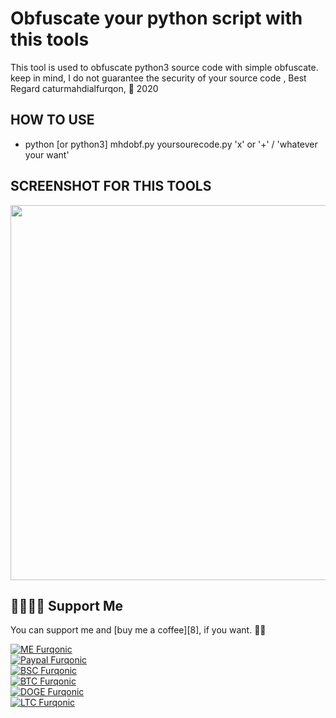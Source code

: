 # Obfuscate your python script with this tools

This tool is used to obfuscate python3 source code with simple obfuscate. keep in mind, I do not guarantee the security of your source code , Best Regard caturmahdialfurqon, 🔔 2020


## HOW TO USE

- python [or python3] mhdobf.py yoursourecode.py 'x' or '+' / 'whatever your want'


## SCREENSHOT FOR THIS TOOLS

<img src="/IMG/mhdobf.png" width=600> 


## 🤜🏻🤛🏻 Support Me

You can support me and [buy me a coffee][8], if you want. 🙏🏻

[![ME Furqonic](https://img.shields.io/badge/SUPPORT-ME-succsess.svg?style=flat)](Support)
<br>
[![Paypal Furqonic](https://img.shields.io/badge/$-Paypal-informasional.svg?style=flat)](https://paypal.me/caturmahdialfurqon)
<br>
[![BSC Furqonic](https://img.shields.io/badge/BSC-0x0cacb28b61d9e4240aad91da5b7ba039a3b563aa-informational.svg?style=flat)](0x0cacb28b61d9e4240aad91da5b7ba039a3b563aa)
<br>
[![BTC Furqonic](https://img.shields.io/badge/BTC-1FKswVkZzu4qgnJGGBnd63mhVfRKVHgSt1-informational.svg?style=flat)](1FKswVkZzu4qgnJGGBnd63mhVfRKVHgSt1)
<br>
[![DOGE Furqonic](https://img.shields.io/badge/DOGE-DAb3FBAQckm9DtkM6QxaXoQ61WN8kSHVbk-informational.svg?style=flat)](DAb3FBAQckm9DtkM6QxaXoQ61WN8kSHVbk)
<br>
[![LTC Furqonic](https://img.shields.io/badge/LTC-M8FkA5XMxsj6NP5MNrfkhqFWYUPbcunQgh-informational.svg?style=flat)](M8FkA5XMxsj6NP5MNrfkhqFWYUPbcunQgh)

<br>

